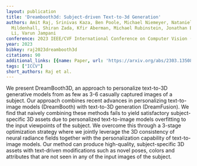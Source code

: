 ```yaml
---
layout: publication
title: 'Dreambooth3d: Subject-driven Text-to-3d Generation'
authors: Amit Raj, Srinivas Kaza, Ben Poole, Michael Niemeyer, Nataniel Ruiz, Ben
  Mildenhall, Shiran Zada, Kfir Aberman, Michael Rubinstein, Jonathan Barron, Yuanzhen
  Li, Varun Jampani
conference: 2023 IEEE/CVF International Conference on Computer Vision (ICCV)
year: 2023
bibkey: raj2023dreambooth3d
citations: 90
additional_links: [{name: Paper, url: 'https://arxiv.org/abs/2303.13508'}]
tags: ["ICCV"]
short_authors: Raj et al.
---
```

We present DreamBooth3D, an approach to personalize text-to-3D generative
models from as few as 3-6 casually captured images of a subject. Our approach
combines recent advances in personalizing text-to-image models (DreamBooth)
with text-to-3D generation (DreamFusion). We find that naively combining these
methods fails to yield satisfactory subject-specific 3D assets due to
personalized text-to-image models overfitting to the input viewpoints of the
subject. We overcome this through a 3-stage optimization strategy where we
jointly leverage the 3D consistency of neural radiance fields together with the
personalization capability of text-to-image models. Our method can produce
high-quality, subject-specific 3D assets with text-driven modifications such as
novel poses, colors and attributes that are not seen in any of the input images
of the subject.
